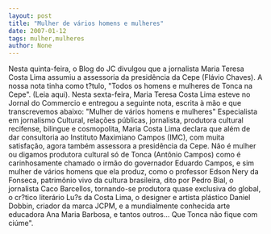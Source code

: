 ```yaml
---
layout: post
title: "Mulher de vários homens e mulheres"
date: 2007-01-12
tags: mulher,mulheres
author: None
---
```


Nesta quinta-feira, o Blog do JC divulgou que a jornalista Maria Teresa Costa Lima assumiu a assessoria da presidência da Cepe (Flávio Chaves).
A nossa nota tinha como t?tulo, \"Todos os homens e mulheres de Tonca na Cepe\". (Leia aqui).
Nesta sexta-feira, Maria Teresa Costa Lima esteve no Jornal do Commercio e entregou a seguinte nota, escrita à mão e que transcrevemos abaixo:
\"Mulher de vários homens e mulheres\"
Especialista em jornalismo Cultural, relações públicas, jornalista, produtora cultural recifense, bilingue e cosmopolita, Maria Costa Lima declara que além de dar consultoria ao Instituto Maximiano Campos (IMC), com muita satisfação, agora também assessora a presidência da Cepe.
Não é mulher ou digamos produtora cultural só de Tonca (Antônio Campos) como é carinhosamente chamado o irmão do governador Eduardo Campos, e sim mulher de vários homens que ela produz, como o professor Edson Nery da Fonseca, patrimônio vivo da cultura brasileira,&nbsp;dito por Pedro Bial, o jornalista Caco Barcellos, tornando-se&nbsp;produtora quase exclusiva do global, o cr?tico literário Lu?s da Costa Lima, o designer e artista plástico Daniel Dobbin, criador da marca JCPM, e a mundialmente conhecida arte educadora Ana Maria Barbosa, e tantos outros...
Que Tonca não fique com ciúme\". 